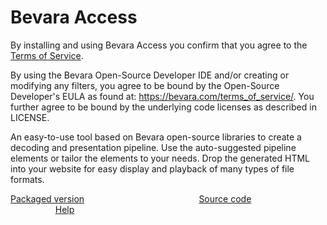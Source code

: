 # Bevara Access
By installing and using Bevara Access you confirm that you agree to the [Terms of Service](https://bevara.com/terms_of_service/). 

By using the Bevara Open-Source Developer IDE and/or creating or modifying any filters, you agree to be bound by the Open-Source Developer's EULA as found at: https://bevara.com/terms_of_service/. You further agree to be bound by the underlying code licenses as described in LICENSE.

An easy-to-use tool based on Bevara open-source libraries to create a decoding and presentation pipeline. Use the auto-suggested pipeline elements or tailor the elements to your needs. Drop the generated HTML into your website for easy display and playback of many types of file formats.

[Packaged version](https://marketplace.visualstudio.com/items?itemName=Bevara.bevara-access) &emsp; &emsp; &emsp; &emsp; &emsp; &emsp; &emsp; &emsp; &emsp; &emsp; [Source code](https://github.com/Bevara/Editor) &emsp; &emsp; &emsp; &emsp; &emsp; &emsp; &emsp; &emsp; &emsp; &emsp; [Help](https://bevara.com/documentation/)

